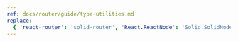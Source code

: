 ```yaml
---
ref: docs/router/guide/type-utilities.md
replace:
  { 'react-router': 'solid-router', 'React.ReactNode': 'Solid.SolidNode' }
---
```

